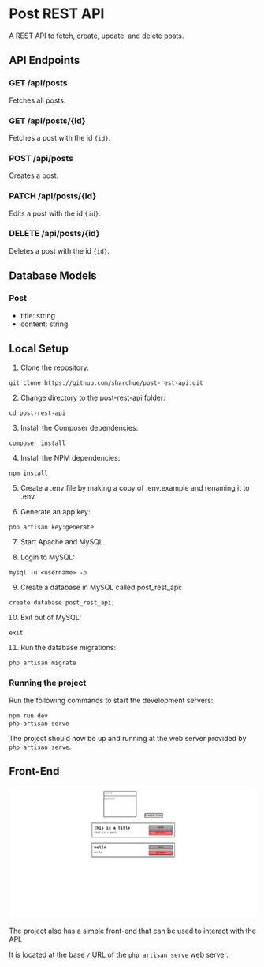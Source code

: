 # Post REST API

A REST API to fetch, create, update, and delete posts.

## API Endpoints

### GET /api/posts

Fetches all posts.

### GET /api/posts/{id}

Fetches a post with the id `{id}`.

### POST /api/posts

Creates a post.

### PATCH /api/posts/{id}

Edits a post with the id `{id}`.

### DELETE /api/posts/{id}

Deletes a post with the id `{id}`.

## Database Models

### Post

- title: string
- content: string

## Local Setup

1. Clone the repository:

```
git clone https://github.com/shardhue/post-rest-api.git
```

2. Change directory to the post-rest-api folder:

```
cd post-rest-api
```

3. Install the Composer dependencies:

```
composer install
```

4. Install the NPM dependencies:

```
npm install
```

5. Create a .env file by making a copy of .env.example and renaming it to .env.

6. Generate an app key:

```
php artisan key:generate
```

7. Start Apache and MySQL.

8. Login to MySQL:

```
mysql -u <username> -p
```

9. Create a database in MySQL called post_rest_api:

```
create database post_rest_api;
```

10. Exit out of MySQL:

```
exit
```

11. Run the database migrations:

```
php artisan migrate
```

### Running the project

Run the following commands to start the development servers:

```
npm run dev
php artisan serve
```

The project should now be up and running at the web server provided by `php artisan serve`.

## Front-End

![image](github.png)

The project also has a simple front-end that can be used to interact with the API.

It is located at the base `/` URL of the `php artisan serve` web server.